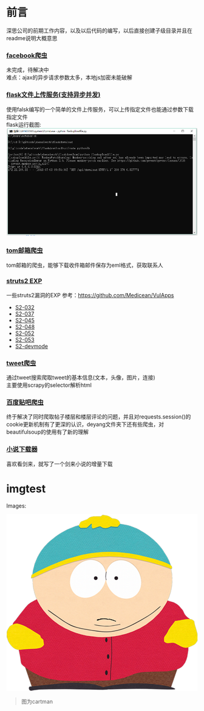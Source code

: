 ﻿# 前言
深思公司的前期工作内容，以及以后代码的编写，以后直接创建子级目录并且在readme说明大概意思

### [facebook爬虫](./facebook/)

未完成，待解决中  
难点：ajax的异步请求参数太多，本地js加密未能破解

### [flask文件上传服务(支持异步并发)](./flaskdownload)

使用falsk编写的一个简单的文件上传服务，可以上传指定文件也能通过参数下载指定文件  
flask运行截图:
![](./imgfloder/falskdownload.png)

### [tom邮箱爬虫](./mailspider)

tom邮箱的爬虫，能够下载收件箱邮件保存为eml格式，获取联系人

### [struts2 EXP](./struts2)

一些struts2漏洞的EXP
参考：<https://github.com/Medicean/VulApps>
* [S2-032](./struts2/S2-032)
* [S2-037](./struts2/S2-037)
* [S2-045](./struts2/S2-045)
* [S2-048](./struts2/S2-048)
* [S2-052](./struts2/S2-052)
* [S2-053](./struts2/S2-053)
* [S2-devmode](./struts2/S2-devmode)


### [tweet爬虫](./tweet)

通过tweet搜索爬取tweet的基本信息(文本，头像，图片，连接)  
主要使用scrapy的selector解析html

### [百度贴吧爬虫](./deyang/baidutieba.py)

终于解决了同时爬取帖子楼层和楼层评论的问题，并且对requests.session()的
cookie更新机制有了更深的认识，deyang文件夹下还有些爬虫，对beautifulsoup的使用有了新的理解

### [小说下载器](./noveldownloader)
喜欢看剑来，就写了一个剑来小说的增量下载

# imgtest
Images:

![](./imgfloder/imgtest.png)

>图为cartman

